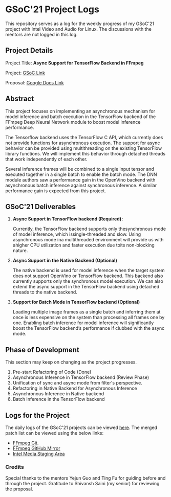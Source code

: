 # GSoC'21 Project Logs

This repository serves as a log for the weekly progress of my GSoC'21 project with Intel Video and Audio for Linux. The discussions with the mentors are not logged in this log.

## Project Details

Project Title: **Async Support for TensorFlow Backend in FFmpeg**

Project: [GSoC Link](https://summerofcode.withgoogle.com/projects/#5224576843251712)

Proposal: [Google Docs Link](https://docs.google.com/document/d/1J79_Id4XDYfMSJh94q11kHm1SjewYoLAOEX15uwNkhU/edit?usp=sharing)

## Abstract

This project focuses on implementing an asynchronous mechanism for model inference and batch execution in the TensorFlow backend of the FFmpeg Deep Neural Network module to boost model inference performance.

The Tensorflow backend uses the TensorFlow C API, which currently does not provide functions for asynchronous execution. The support for async behavior can be provided using multithreading on the existing TensorFlow library functions. We will implement this behavior through detached threads that work independently of each other.

Several inference frames will be combined to a single input tensor and executed together in a single batch to enable the batch mode. The DNN module authors saw a performance gain in the OpenVino backend with asynchronous batch inference against synchronous inference. A similar performance gain is expected from this project.

## GSoC'21 Deliverables

1. **Async Support in TensorFlow backend (Required):**

   Currently, the TensorFlow backend supports only thesynchronous mode of model inference, which issingle-threaded and slow. Using asynchronous mode ina multithreaded environment will provide us with ahigher CPU utilization and faster execution due toits non-blocking nature.

2. **Async Support in the Native Backend (Optional)**

   The native backend is used for model inference when the target system does not support OpenVino or TensorFlow backend. This backend also currently supports only the synchronous model execution. We can also extend the async support in the TensorFlow backend using detached threads to the native backend.

3. **Support for Batch Mode in TensorFlow backend (Optional)**

   Loading multiple image frames as a single batch and inferring them at once is less expensive on the system than processing all frames one by one. Enabling batch inference for model inference will significantly boost the TensorFlow backend’s performance if clubbed with the async mode.

## Phase of Development

This section may keep on changing as the project progresses.

1. Pre-start Refactoring of Code (Done)
2. Asynchronous Inference in TensorFlow backend (Review Phase)
3. Unification of sync and async mode from filter's perspective.
4. Refactoring in Native Backend for Asynchronous Inference
5. Asynchronous Inference in Native backend
6. Batch Inference in the TensorFlow backend

## Logs for the Project

The daily logs of the GSoC'21 projects can be viewed [here](logs.md). The merged patch list can be viewed using the below links:

- [FFmpeg Git](https://git.ffmpeg.org/gitweb/ffmpeg.git/search?s=Shubhanshu+Saxena;st=author).
- [FFmpeg GitHub Mirror](https://github.com/FFmpeg/FFmpeg/commits?author=shubhanshu02)
- [Intel Media Staging Area](https://github.com/intel-media-ci/ffmpeg/commits?author=shubhanshu02)

### Credits

Special thanks to the mentors Yejun Guo and Ting Fu for guiding before and through the project. Gratitude to Shivansh Saini (my senior) for reviewing the proposal.

